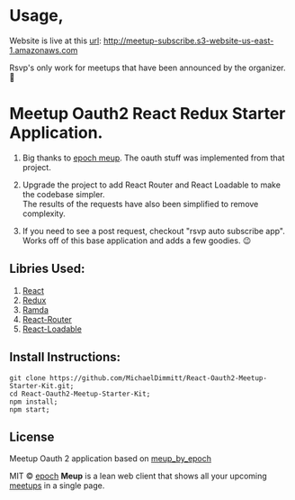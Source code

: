 # Usage,
Website is live at this [url](http://meetup-subscribe.s3-website-us-east-1.amazonaws.com): http://meetup-subscribe.s3-website-us-east-1.amazonaws.com

Rsvp's only work for meetups that have been announced by the organizer. 🧐

# Meetup Oauth2 React Redux Starter Application.

1) Big thanks to [epoch meup](https://github.com/epoch/meup). The oauth stuff was implemented from that project.

2) Upgrade the project to add React Router and React Loadable to make the codebase simpler.
<br/>The results of the requests have also been simplified to remove complexity.

3) If you need to see a post request, checkout "rsvp auto subscribe app".
<br/>Works off of this base application and adds a few goodies. 😉

## Libries Used:
1) [React](https://facebook.github.io/react/)
2) [Redux](https://github.com/reactjs/redux)
3) [Ramda](http://ramdajs.com/)
4) [React-Router]()
5) [React-Loadable]()

## Install Instructions:
```
git clone https://github.com/MichaelDimmitt/React-Oauth2-Meetup-Starter-Kit.git;
cd React-Oauth2-Meetup-Starter-Kit;
npm install;
npm start;
```

## License
Meetup Oauth 2 application based on [meup_by_epoch](https://github.com/epoch/meup/)

MIT © [epoch](https://github.com/epoch)
**Meup** is a lean web client that shows all your upcoming [meetups](https://www.meetup.com/) in a single page.

